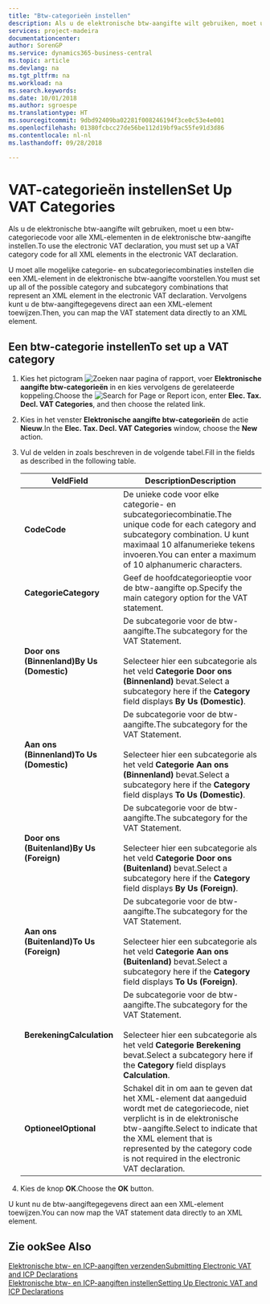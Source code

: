 ```yaml
---
title: "Btw-categorieën instellen"
description: Als u de elektronische btw-aangifte wilt gebruiken, moet u een btw-categoriecode voor alle XML-elementen in de elektronische btw-aangifte instellen.
services: project-madeira
documentationcenter: 
author: SorenGP
ms.service: dynamics365-business-central
ms.topic: article
ms.devlang: na
ms.tgt_pltfrm: na
ms.workload: na
ms.search.keywords: 
ms.date: 10/01/2018
ms.author: sgroespe
ms.translationtype: HT
ms.sourcegitcommit: 9dbd92409ba02281f008246194f3ce0c53e4e001
ms.openlocfilehash: 01380fcbcc27de56be112d19bf9ac55fe91d3d86
ms.contentlocale: nl-nl
ms.lasthandoff: 09/28/2018

---
```

# <a name="set-up-vat-categories"></a><span data-ttu-id="e3e25-103">VAT-categorieën instellen</span><span class="sxs-lookup"><span data-stu-id="e3e25-103">Set Up VAT Categories</span></span>
<span data-ttu-id="e3e25-104">Als u de elektronische btw-aangifte wilt gebruiken, moet u een btw-categoriecode voor alle XML-elementen in de elektronische btw-aangifte instellen.</span><span class="sxs-lookup"><span data-stu-id="e3e25-104">To use the electronic VAT declaration, you must set up a VAT category code for all XML elements in the electronic VAT declaration.</span></span>  

<span data-ttu-id="e3e25-105">U moet alle mogelijke categorie- en subcategoriecombinaties instellen die een XML-element in de elektronische btw-aangifte voorstellen.</span><span class="sxs-lookup"><span data-stu-id="e3e25-105">You must set up all of the possible category and subcategory combinations that represent an XML element in the electronic VAT declaration.</span></span> <span data-ttu-id="e3e25-106">Vervolgens kunt u de btw-aangiftegegevens direct aan een XML-element toewijzen.</span><span class="sxs-lookup"><span data-stu-id="e3e25-106">Then, you can map the VAT statement data directly to an XML element.</span></span>  

## <a name="to-set-up-a-vat-category"></a><span data-ttu-id="e3e25-107">Een btw-categorie instellen</span><span class="sxs-lookup"><span data-stu-id="e3e25-107">To set up a VAT category</span></span>  

1.  <span data-ttu-id="e3e25-108">Kies het pictogram ![Zoeken naar pagina of rapport](../../media/ui-search/search_small.png "pictogram Zoeken naar pagina of rapport"), voer **Elektronische aangifte btw-categorieën** in en kies vervolgens de gerelateerde koppeling.</span><span class="sxs-lookup"><span data-stu-id="e3e25-108">Choose the ![Search for Page or Report](../../media/ui-search/search_small.png "Search for Page or Report icon") icon, enter **Elec. Tax. Decl. VAT Categories**, and then choose the related link.</span></span>  
2.  <span data-ttu-id="e3e25-109">Kies in het venster **Elektronische aangifte btw-categorieën** de actie **Nieuw**.</span><span class="sxs-lookup"><span data-stu-id="e3e25-109">In the **Elec. Tax. Decl. VAT Categories** window, choose the **New** action.</span></span>  
3.  <span data-ttu-id="e3e25-110">Vul de velden in zoals beschreven in de volgende tabel.</span><span class="sxs-lookup"><span data-stu-id="e3e25-110">Fill in the fields as described in the following table.</span></span>  

    |<span data-ttu-id="e3e25-111">Veld</span><span class="sxs-lookup"><span data-stu-id="e3e25-111">Field</span></span>|<span data-ttu-id="e3e25-112">Description</span><span class="sxs-lookup"><span data-stu-id="e3e25-112">Description</span></span>|  
    |---------------------------------|---------------------------------------|  
    |<span data-ttu-id="e3e25-113">**Code**</span><span class="sxs-lookup"><span data-stu-id="e3e25-113">**Code**</span></span>|<span data-ttu-id="e3e25-114">De unieke code voor elke categorie- en subcategoriecombinatie.</span><span class="sxs-lookup"><span data-stu-id="e3e25-114">The unique code for each category and subcategory combination.</span></span> <span data-ttu-id="e3e25-115">U kunt maximaal 10 alfanumerieke tekens invoeren.</span><span class="sxs-lookup"><span data-stu-id="e3e25-115">You can enter a maximum of 10 alphanumeric characters.</span></span>|  
    |<span data-ttu-id="e3e25-116">**Categorie**</span><span class="sxs-lookup"><span data-stu-id="e3e25-116">**Category**</span></span>|<span data-ttu-id="e3e25-117">Geef de hoofdcategorieoptie voor de btw-aangifte op.</span><span class="sxs-lookup"><span data-stu-id="e3e25-117">Specify the main category option for the VAT statement.</span></span>|  
    |<span data-ttu-id="e3e25-118">**Door ons (Binnenland)**</span><span class="sxs-lookup"><span data-stu-id="e3e25-118">**By Us (Domestic)**</span></span>|<span data-ttu-id="e3e25-119">De subcategorie voor de btw-aangifte.</span><span class="sxs-lookup"><span data-stu-id="e3e25-119">The subcategory for the VAT Statement.</span></span><br /><br /> <span data-ttu-id="e3e25-120">Selecteer hier een subcategorie als het veld **Categorie** **Door ons (Binnenland)** bevat.</span><span class="sxs-lookup"><span data-stu-id="e3e25-120">Select a subcategory here if the **Category** field displays **By Us (Domestic)**.</span></span>|  
    |<span data-ttu-id="e3e25-121">**Aan ons (Binnenland)**</span><span class="sxs-lookup"><span data-stu-id="e3e25-121">**To Us (Domestic)**</span></span>|<span data-ttu-id="e3e25-122">De subcategorie voor de btw-aangifte.</span><span class="sxs-lookup"><span data-stu-id="e3e25-122">The subcategory for the VAT Statement.</span></span><br /><br /> <span data-ttu-id="e3e25-123">Selecteer hier een subcategorie als het veld **Categorie** **Aan ons (Binnenland)** bevat.</span><span class="sxs-lookup"><span data-stu-id="e3e25-123">Select a subcategory here if the **Category** field displays **To Us (Domestic)**.</span></span>|  
    |<span data-ttu-id="e3e25-124">**Door ons (Buitenland)**</span><span class="sxs-lookup"><span data-stu-id="e3e25-124">**By Us (Foreign)**</span></span>|<span data-ttu-id="e3e25-125">De subcategorie voor de btw-aangifte.</span><span class="sxs-lookup"><span data-stu-id="e3e25-125">The subcategory for the VAT Statement.</span></span><br /><br /> <span data-ttu-id="e3e25-126">Selecteer hier een subcategorie als het veld **Categorie** **Door ons (Buitenland)** bevat.</span><span class="sxs-lookup"><span data-stu-id="e3e25-126">Select a subcategory here if the **Category** field displays **By Us (Foreign)**.</span></span>|  
    |<span data-ttu-id="e3e25-127">**Aan ons (Buitenland)**</span><span class="sxs-lookup"><span data-stu-id="e3e25-127">**To Us (Foreign)**</span></span>|<span data-ttu-id="e3e25-128">De subcategorie voor de btw-aangifte.</span><span class="sxs-lookup"><span data-stu-id="e3e25-128">The subcategory for the VAT Statement.</span></span><br /><br /> <span data-ttu-id="e3e25-129">Selecteer hier een subcategorie als het veld **Categorie** **Aan ons (Buitenland)** bevat.</span><span class="sxs-lookup"><span data-stu-id="e3e25-129">Select a subcategory here if the **Category** field displays **To Us (Foreign)**.</span></span>|  
    |<span data-ttu-id="e3e25-130">**Berekening**</span><span class="sxs-lookup"><span data-stu-id="e3e25-130">**Calculation**</span></span>|<span data-ttu-id="e3e25-131">De subcategorie voor de btw-aangifte.</span><span class="sxs-lookup"><span data-stu-id="e3e25-131">The subcategory for the VAT Statement.</span></span><br /><br /> <span data-ttu-id="e3e25-132">Selecteer hier een subcategorie als het veld **Categorie** **Berekening** bevat.</span><span class="sxs-lookup"><span data-stu-id="e3e25-132">Select a subcategory here if the **Category** field displays **Calculation**.</span></span>|  
    |<span data-ttu-id="e3e25-133">**Optioneel**</span><span class="sxs-lookup"><span data-stu-id="e3e25-133">**Optional**</span></span>|<span data-ttu-id="e3e25-134">Schakel dit in om aan te geven dat het XML-element dat aangeduid wordt met de categoriecode, niet verplicht is in de elektronische btw-aangifte.</span><span class="sxs-lookup"><span data-stu-id="e3e25-134">Select to indicate that the XML element that is represented by the category code is not required in the electronic VAT declaration.</span></span>|  

4.  <span data-ttu-id="e3e25-135">Kies de knop **OK**.</span><span class="sxs-lookup"><span data-stu-id="e3e25-135">Choose the **OK** button.</span></span>  

<span data-ttu-id="e3e25-136">U kunt nu de btw-aangiftegegevens direct aan een XML-element toewijzen.</span><span class="sxs-lookup"><span data-stu-id="e3e25-136">You can now map the VAT statement data directly to an XML element.</span></span>  

## <a name="see-also"></a><span data-ttu-id="e3e25-137">Zie ook</span><span class="sxs-lookup"><span data-stu-id="e3e25-137">See Also</span></span>  
 [<span data-ttu-id="e3e25-138">Elektronische btw- en ICP-aangiften verzenden</span><span class="sxs-lookup"><span data-stu-id="e3e25-138">Submitting Electronic VAT and ICP Declarations</span></span>](electronic-vat-and-icp-declarations.md)  
 [<span data-ttu-id="e3e25-139">Elektronische btw- en ICP-aangiften instellen</span><span class="sxs-lookup"><span data-stu-id="e3e25-139">Setting Up Electronic VAT and ICP Declarations</span></span>](how-to-set-up-electronic-vat-and-icp-declarations.md)

